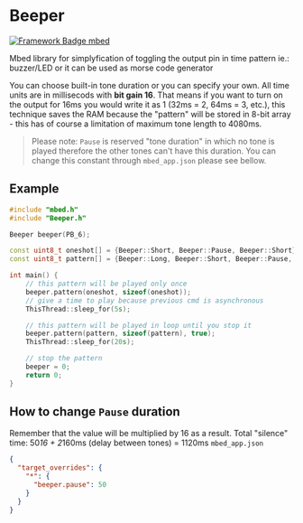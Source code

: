 # Beeper
[![Framework Badge mbed](https://img.shields.io/badge/framework-mbed-008fbe.svg)](https://os.mbed.com/)

Mbed library for simplyfication of toggling the output pin in time pattern ie.: buzzer/LED or it can be used as morse code generator

You can choose built-in tone duration or you can specify your own. All time units are in millisecods with **bit gain 16**. That means if you want to turn on the output for 16ms you would write it as 1 (32ms = 2, 64ms = 3, etc.), this technique saves the RAM because the "pattern" will be stored in 8-bit array - this has of course a limitation of maximum tone length to 4080ms.

> Please note: `Pause` is reserved "tone duration" in which no tone is played therefore the other tones can't have this duration. You can change this constant through `mbed_app.json` please see bellow.

## Example
```cpp
#include "mbed.h"
#include "Beeper.h"

Beeper beeper(PB_6);

const uint8_t oneshot[] = {Beeper::Short, Beeper::Pause, Beeper::Short};
const uint8_t pattern[] = {Beeper::Long, Beeper::Short, Beeper::Pause, Beeper::Short};

int main() {
    // this pattern will be played only once
    beeper.pattern(oneshot, sizeof(oneshot));
    // give a time to play because previous cmd is asynchronous
    ThisThread::sleep_for(5s);

    // this pattern will be played in loop until you stop it
    beeper.pattern(pattern, sizeof(pattern), true);
    ThisThread::sleep_for(20s);

    // stop the pattern
    beeper = 0;
    return 0;
}
```

## How to change `Pause` duration
Remember that the value will be multiplied by 16 as a result. Total "silence" time: 50*16 + 2*160ms (delay between tones) = 1120ms
`mbed_app.json`
```json
{
  "target_overrides": {
    "*": {
      "beeper.pause": 50
    }
  }
}
```
